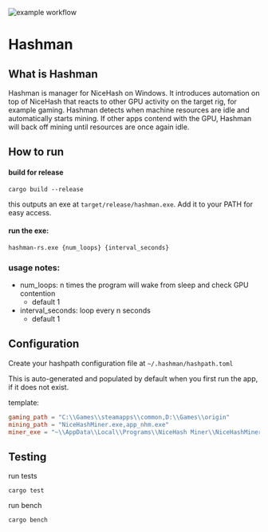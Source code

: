 ![example workflow](https://github.com/briansterle/hashman-rs/actions/workflows/rust.yml/badge.svg)

# Hashman

## What is Hashman

Hashman is manager for NiceHash on Windows. It introduces automation on top of NiceHash that reacts to other GPU
activity on the target rig, for example gaming. Hashman detects when machine resources are idle and automatically starts
mining. If other apps contend with the GPU, Hashman will back off mining until resources are once again idle.

## How to run

#### build for release

```shell
cargo build --release
```

this outputs an exe at `target/release/hashman.exe`. Add it to your PATH for easy access.

#### run the exe:

```shell
hashman-rs.exe {num_loops} {interval_seconds}
```

### usage notes:

* num_loops:          n times the program will wake from sleep and check GPU contention
    * default 1
* interval_seconds:   loop every n seconds
    * default 1

## Configuration

Create your hashpath configuration file at `~/.hashman/hashpath.toml`

This is auto-generated and populated by default when you first run the app, if it does not exist.

template:

```toml
gaming_path = "C:\\Games\\steamapps\\common,D:\\Games\\origin"
mining_path = "NiceHashMiner.exe,app_nhm.exe"
miner_exe = "~\\AppData\\Local\\Programs\\NiceHash Miner\\NiceHashMiner.exe"
```

## Testing

run tests

```shell
cargo test
```

run bench

```shell
cargo bench
```
